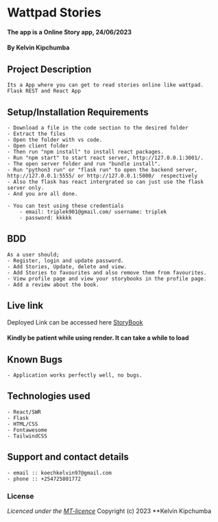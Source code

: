 # Wattpad Stories
#### The app is a Online Story app, 24/06/2023
#### **By Kelvin Kipchumba**
## Project Description
    Its a App where you can get to read stories online like wattpad.
    Flask REST and React App
## Setup/Installation Requirements
    - Download a file in the code section to the desired folder
    - Extract the files
    - Open the folder with vs code.
    - Open client folder
    - Then run "npm install" to install react packages.
    - Run "npm start" to start react server, http://127.0.0.1:3001/.
    - The open server folder and run "bundle install".
    - Run "python3 run" or "flask run" to open the backend server, http://127.0.0.1:5555/ or http://127.0.0.1:5000/  respectively
    - Also the flask has react intergrated so can just use the flask server only.
    - And you are all done.

    - You can test using these credentials
        - email: triplek901@gmail.com/ username: triplek
        - password: kkkkk


## BDD
    As a user should;
    - Register, login and update password.
    - Add Stories, Update, delete and view.
    - Add Stories to favourites and also remove them from favourites.
    - View profile page and view your storybooks in the profile page.
    - Add a review about the book.   
    
## Live link
Deployed Link can be accessed here [StoryBook](https://storybook-flaskreact.onrender.com/)
#### Kindly be patient while using render. It can take a while to load

## Known Bugs
    - Application works perfectly well, no bugs.

## Technologies used
    - React/SWR
    - Flask
    - HTML/CSS
    - Fontawesome
    - TailwindCSS

## Support and contact details
    - email :: koechkelvin97@gmail.com
    - phone :: +254725801772

### License
*Licenced under the [MT-licence](https://github.com/k-koech/stories/blob/main/LICENSE.md)*
Copyright (c) 2023 **Kelvin Kipchumba
